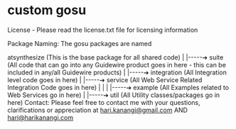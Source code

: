 custom gosu
=======

License - Please read the license.txt file for licensing information

Package Naming:
The gosu packages are named

atsynthesize		(This is the base package for all shared code)
   |
   |-----➔ suite    (All code that can go into any Guidewire product goes in here - this can be included in any/all Guidewire products)
   			|
   		 	|-----➔ integration 		(All Integration level code goes in here)
		    			|
		    			|-----➔ service			(All Web Service Related Integration Code goes in here)
					    |			|
					    |			|-----➔	example 			(All Examples related to Web Services go in here)
					    |
					    |-----➔ util			(All Utility classes/packages go in here)
Contact: 
Please feel free to contact me with your questions, clarifications or appreciation at hari.kanangi@gmail.com AND hari@harikanangi.com
